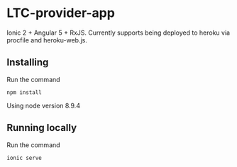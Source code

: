 # LTC-provider-app

Ionic 2 + Angular 5 + RxJS. Currently supports being deployed to heroku via procfile and heroku-web.js. 

## Installing
Run the command
```
npm install
```
Using node version 8.9.4


## Running locally
Run the command
```
ionic serve
```
